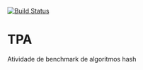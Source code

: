[![Build Status](https://travis-ci.com/gmatozinho/HashBench.svg?token=EY3ZctsLhnvSfrFoyB2D&branch=master)](https://travis-ci.com/gmatozinho/HashBench)

# TPA
Atividade de benchmark de algoritmos hash
